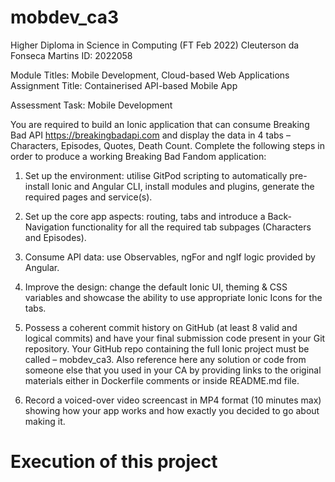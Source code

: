 # mobdev_ca3
Higher Diploma in Science in Computing (FT Feb 2022)
Cleuterson da Fonseca Martins ID: 2022058 

Module Titles: Mobile Development, Cloud-based Web Applications
Assignment Title: Containerised API-based Mobile App

Assessment Task: Mobile Development

You are required to build an Ionic application that can consume Breaking Bad API
https://breakingbadapi.com and display the data in 4 tabs – Characters, Episodes, Quotes, Death
Count. Complete the following steps in order to produce a working Breaking Bad Fandom application:

1.	Set up the environment: utilise GitPod scripting to automatically pre-install Ionic and Angular CLI, install modules and plugins, generate the required pages and service(s).

2.	Set up the core app aspects: routing, tabs and introduce a Back-Navigation functionality for all the required tab subpages (Characters and Episodes).

3.	Consume API data: use Observables, ngFor and ngIf logic provided by Angular.

4.	Improve the design: change the default Ionic UI, theming & CSS variables and showcase the ability to use appropriate Ionic Icons for the tabs.

5.	Possess a coherent commit history on GitHub (at least 8 valid and logical commits) and have your final submission code present in your Git repository. Your GitHub repo containing the full Ionic project must be called – mobdev_ca3. Also reference here any solution or code from someone else that you used in your CA by providing links to the original materials either in Dockerfile comments or inside README.md file.

6.	Record a voiced-over video screencast in MP4 format (10 minutes max) showing how your app works and how exactly you decided to go about making it.


# Execution of this project



